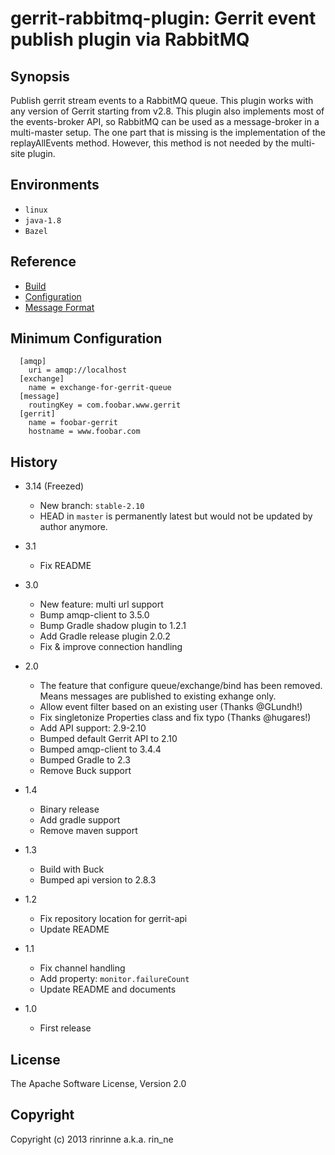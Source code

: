 gerrit-rabbitmq-plugin: Gerrit event publish plugin via RabbitMQ
=======================

Synopsis
----------------------

Publish gerrit stream events to a RabbitMQ queue.
This plugin works with any version of Gerrit starting from v2.8.
This plugin also implements most of the events-broker API, so RabbitMQ can be used as a
message-broker in a multi-master setup. The one part that is missing is the implementation of the
replayAllEvents method. However, this method is not needed by the multi-site plugin.

Environments
---------------------

* `linux`
* `java-1.8`
* `Bazel`

Reference
---------------------

* [Build]
* [Configuration]
* [Message Format]

[Build]: src/main/resources/Documentation/build.md
[Configuration]: src/main/resources/Documentation/config.md
[Message Format]: src/main/resources/Documentation/message.md

Minimum Configuration
---------------------

```
  [amqp]
    uri = amqp://localhost
  [exchange]
    name = exchange-for-gerrit-queue
  [message]
    routingKey = com.foobar.www.gerrit
  [gerrit]
    name = foobar-gerrit
    hostname = www.foobar.com
```

History
---------------------

* 3.14 (Freezed)
  * New branch: `stable-2.10`
  * HEAD in `master` is permanently latest but would not be updated by author anymore.

* 3.1
  * Fix README

* 3.0
  * New feature: multi url support
  * Bump amqp-client to 3.5.0
  * Bump Gradle shadow plugin to 1.2.1
  * Add Gradle release plugin 2.0.2
  * Fix & improve connection handling

* 2.0
  * The feature that configure queue/exchange/bind has been removed.
    Means messages are published to existing exhange only.
  * Allow event filter based on an existing user (Thanks @GLundh!)
  * Fix singletonize Properties class and fix typo (Thanks @hugares!)
  * Add API support: 2.9-2.10
  * Bumped default Gerrit API to 2.10
  * Bumped amqp-client to 3.4.4
  * Bumped Gradle to 2.3
  * Remove Buck support

* 1.4
  * Binary release
  * Add gradle support
  * Remove maven support

* 1.3
  * Build with Buck
  * Bumped api version to 2.8.3

* 1.2
  * Fix repository location for gerrit-api
  * Update README

* 1.1
  * Fix channel handling
  * Add property: `monitor.failureCount`
  * Update README and documents

* 1.0
  *  First release

License
---------------------

The Apache Software License, Version 2.0

Copyright
---------------------

Copyright (c) 2013 rinrinne a.k.a. rin_ne
